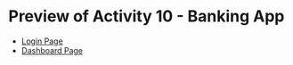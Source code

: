 <h1>Preview of Activity 10 - Banking App</h1>
  <ul>
    <li><a href="https://htmlpreview.github.io/?https://github.com/JansonSiy/banking-app-frontend-activity-10/blob/master/banking-app-login.html">Login Page</a></li>
    <li><a href="https://github.com/JansonSiy/banking-app-frontend-activity-10/blob/master/banking-app-dashboard.html">Dashboard Page</a></li>
  </ul>
